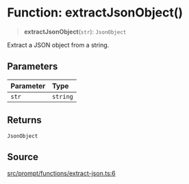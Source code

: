 # Function: extractJsonObject()

> **extractJsonObject**(`str`): `JsonObject`

Extract a JSON object from a string.

## Parameters

| Parameter | Type |
| :------ | :------ |
| `str` | `string` |

## Returns

`JsonObject`

## Source

[src/prompt/functions/extract-json.ts:6](https://github.com/dexaai/llm-tools/blob/1257af6/src/prompt/functions/extract-json.ts#L6)
